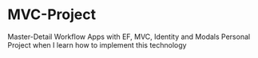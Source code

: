 # MVC-Project
Master-Detail Workflow Apps with EF, MVC, Identity and Modals
Personal Project when I learn how to implement this technology
